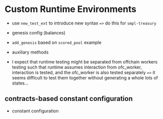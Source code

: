 # Custom Runtime Environments

* use `new_test_ext` to introduce new syntax `=>` do this for `smpl-treasury`
* genesis config (balances)
* `add_genesis` based on `scored_pool` example

* auxiliary methods
* I expect that runtime testing might be separated from offchain workers testing such that runtime assumes interaction from ofc_worker, interaction is tested, and the ofc_worker is also tested separately `=>` it seems difficult to test them together without generating a whole lots of states...

## contracts-based constant configuration

* constant configuration